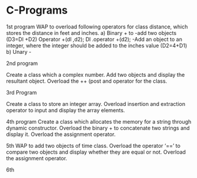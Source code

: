 # C-Programs

1st program
WAP to overload following operators for class distance, which stores the distance in feet
and inches.
a) Binary + to -add two objects (D3=Dl +D2)
   Operator +(dl ,d2);
    Dl .operator +(d2);
    -Add an object to an integer, where the integer should be added to the inches value (D2=4+D1)
b) Unary -

2nd program

Create a class which a complex number. Add two objects and display the resultant object.
Overload the ++ (post and operator for the class.

3rd Program

Create a class to store an integer array. Overload insertion and extraction
operator to input and display the array elements.

4th program
Create a class which allocates the memory for a string through dynamic constructor.
Overload the binary + to concatenate two strings and display it.
Overload the assignment operator.

5th
WAP to add two objects of time class. Overload the operator ‘==’ to
compare two objects and display whether they are equal or not. Overload the
assignment operator.

6th
